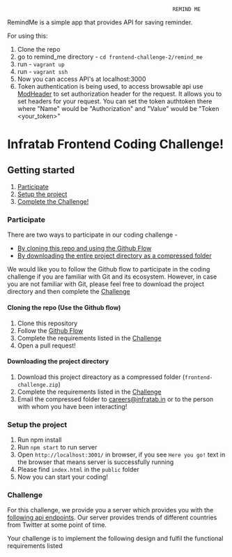                                                          REMIND ME
                                                         
RemindMe is a simple app that provides API for saving reminder.

For using this:

1. Clone the repo
2. go to remind_me directory - `cd frontend-challenge-2/remind_me` 
3. run - `vagrant up`
4. run - `vagrant ssh`
5. Now you can access API's at localhost:3000
6. Token authentication is being used, to access browsable api use [ModHeader](https://chrome.google.com/webstore/detail/modheader/idgpnmonknjnojddfkpgkljpfnnfcklj?hl=en)
to set authorization header for the request. It allows you to set headers for your request. You can set the token authtoken there where "Name" would be "Authorization" and "Value" would be "Token <your_token>"

# Infratab Frontend Coding Challenge!

## Getting started
1. [Participate](#participate)
2. [Setup the project](#setup-the-project)
3. [Complete the Challenge!](#challenge)

### Participate
There are two ways to participate in our coding challenge -
- [By cloning this repo and using the Github Flow](#cloning-the-repo-use-the-github-flow)
- [By downloading the entire project directory as a compressed folder](#downloading-the-project-directory)

We would like you to follow the Github flow to participate in the coding challenge if you are familiar with Git and its ecosystem. However, in case you are not familiar with Git, please feel free to download the project directory and then complete the [Challenge](#challenge)

#### Cloning the repo (Use the Github flow)
1. Clone this repository
2. Follow the [Github Flow](https://guides.github.com/introduction/flow/)
3. Complete the requirements listed in the [Challenge](#challenge)
4. Open a pull request!

#### Downloading the project directory
1. Download this project direactory as a compressed folder (`frontend-challenge.zip`)
2. Complete the requirements listed in the [Challenge](#challenge)
3. Email the compressed folder to careers@infratab.in or to the person with whom you have been interacting!

### Setup the project
1. Run npm install
2. Run `npm start` to run server
3. Open `http://localhost:3001/` in browser, if you see `Here you go!` text in the browser that means server is successfully running
4. Please find `index.html` in the `public` folder
5. Now you can start your coding!

### Challenge

For this challenge, we provide you a server which provides you with the [following api endpoints](https://github.com/Infratab/Twitter-Trends/blob/master/API.md). Our server provides trends of different countries from Twitter at some point of time. 

Your challenge is to implement the following design and fulfil the functional requirements listed 



 
